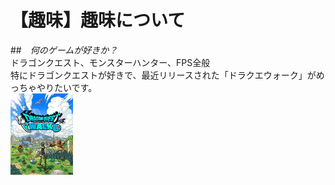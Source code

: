 # 【趣味】趣味について

##　*何のゲームが好きか？*  
ドラゴンクエスト、モンスターハンター、FPS全般  
特にドラゴンクエストが好きで、最近リリースされた「ドラクエウォーク」がめっちゃやりたいです。  
<img width="100px" alt="ドラクエウォーク" src="./dqw.png">

